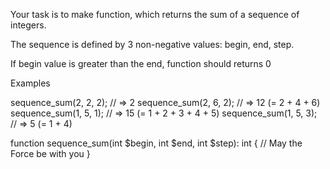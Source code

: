 Your task is to make function, which returns the sum of a sequence of integers.

The sequence is defined by 3 non-negative values: begin, end, step.

If begin value is greater than the end, function should returns 0

Examples

sequence_sum(2, 2, 2); // => 2
sequence_sum(2, 6, 2); // => 12 (= 2 + 4 + 6)
sequence_sum(1, 5, 1); // => 15 (= 1 + 2 + 3 + 4 + 5)
sequence_sum(1, 5, 3); // => 5 (= 1 + 4)

function sequence_sum(int $begin, int $end, int $step): int {
  // May the Force be with you
}
